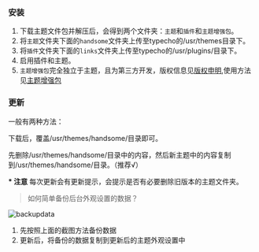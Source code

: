 ### 安装

1. 下载主题文件包并解压后，会得到两个文件夹：`主题`和`插件`和`主题增强包`。
2. 将`主题`文件夹下面的`handsome`文件夹上传至typecho的/usr/themes目录下。
3. 将`插件`文件夹下面的`links`文件夹上传至typecho的/usr/plugins/目录下。
4. 启用插件和主题。
5. `主题增强包`完全独立于主题，且为第三方开发，版权信息见[版权申明](/copyright),使用方法见[主题增强包](/enhancedPackage)


### 更新

一般有两种方法：

下载后，覆盖/usr/themes/handsome/目录即可。

先删除/usr/themes/handsome/目录中的内容，然后新主题中的内容复制到/usr/themes/handsome/目录。（推荐√）


**\* 注意** 每次更新会有更新提示，会提示是否有必要删除旧版本的主题文件夹。

> 如何简单备份后台外观设置的数据？

![backupdata](https://cdn.ihewro.com/img/backup.png)

1. 先按照上面的截图方法备份数据
2. 更新后，将备份的数据复制到更新后的主题外观设置中
